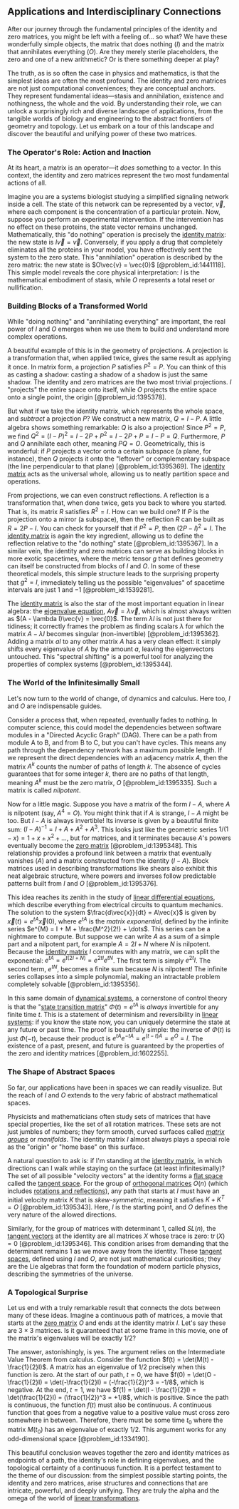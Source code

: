## Applications and Interdisciplinary Connections

After our journey through the fundamental principles of the identity and zero matrices, you might be left with a feeling of... so what? We have these wonderfully simple objects, the matrix that does nothing ($I$) and the matrix that annihilates everything ($O$). Are they merely sterile placeholders, the zero and one of a new arithmetic? Or is there something deeper at play?

The truth, as is so often the case in physics and mathematics, is that the simplest ideas are often the most profound. The identity and zero matrices are not just computational conveniences; they are conceptual anchors. They represent fundamental ideas—stasis and annihilation, existence and nothingness, the whole and the void. By understanding their role, we can unlock a surprisingly rich and diverse landscape of applications, from the tangible worlds of biology and engineering to the abstract frontiers of geometry and topology. Let us embark on a tour of this landscape and discover the beautiful and unifying power of these two matrices.

### The Operator's Role: Action and Inaction

At its heart, a matrix is an operator—it *does* something to a vector. In this context, the identity and zero matrices represent the two most fundamental actions of all.

Imagine you are a systems biologist studying a simplified signaling network inside a cell. The state of this network can be represented by a vector, $\vec{v}$, where each component is the concentration of a particular protein. Now, suppose you perform an experimental intervention. If the intervention has no effect on these proteins, the state vector remains unchanged. Mathematically, this "do nothing" operation is precisely the [identity matrix](@article_id:156230): the new state is $I\vec{v} = \vec{v}$. Conversely, if you apply a drug that completely eliminates all the proteins in your model, you have effectively sent the system to the zero state. This "annihilation" operation is described by the zero matrix: the new state is $O\vec{v} = \vec{0}$ [@problem_id:1441118]. This simple model reveals the core physical interpretation: $I$ is the mathematical embodiment of stasis, while $O$ represents a total reset or nullification.

### Building Blocks of a Transformed World

While "doing nothing" and "annihilating everything" are important, the real power of $I$ and $O$ emerges when we use them to build and understand more complex operations.

A beautiful example of this is in the geometry of projections. A projection is a transformation that, when applied twice, gives the same result as applying it once. In matrix form, a projection $P$ satisfies $P^2 = P$. You can think of this as casting a shadow: casting a shadow of a shadow is just the same shadow. The identity and zero matrices are the two most trivial projections. $I$ "projects" the entire space onto itself, while $O$ projects the entire space onto a single point, the origin [@problem_id:1395378].

But what if we take the identity matrix, which represents the whole space, and *subtract* a projection $P$? We construct a new matrix, $Q = I - P$. A little algebra shows something remarkable: $Q$ is also a projection! Since $P^2=P$, we find $Q^2 = (I-P)^2 = I - 2P + P^2 = I - 2P + P = I - P = Q$. Furthermore, $P$ and $Q$ annihilate each other, meaning $PQ = O$. Geometrically, this is wonderful: if $P$ projects a vector onto a certain subspace (a plane, for instance), then $Q$ projects it onto the "leftover" or complementary subspace (the line perpendicular to that plane) [@problem_id:1395369]. The [identity matrix](@article_id:156230) acts as the universal whole, allowing us to neatly partition space and operations.

From projections, we can even construct reflections. A reflection is a transformation that, when done twice, gets you back to where you started. That is, its matrix $R$ satisfies $R^2 = I$. How can we build one? If $P$ is the projection onto a mirror (a subspace), then the reflection $R$ can be built as $R = 2P - I$. You can check for yourself that if $P^2=P$, then $(2P-I)^2 = I$. The [identity matrix](@article_id:156230) is again the key ingredient, allowing us to define the reflection relative to the "do nothing" state [@problem_id:1395367]. In a similar vein, the identity and zero matrices can serve as building blocks in more exotic spacetimes, where the metric tensor $g$ that defines geometry can itself be constructed from blocks of $I$ and $O$. In some of these theoretical models, this simple structure leads to the surprising property that $g^2 = I$, immediately telling us the possible "eigenvalues" of spacetime intervals are just $1$ and $-1$ [@problem_id:1539281].

The [identity matrix](@article_id:156230) is also the star of the most important equation in linear algebra: the [eigenvalue equation](@article_id:272427), $A\vec{v} = \lambda\vec{v}$, which is almost always written as $(A - \lambda I)\vec{v} = \vec{0}$. The term $\lambda I$ is not just there for tidiness; it correctly frames the problem as finding scalars $\lambda$ for which the matrix $A - \lambda I$ becomes singular (non-invertible) [@problem_id:1395362]. Adding a matrix $aI$ to any other matrix $A$ has a very clean effect: it simply shifts every eigenvalue of $A$ by the amount $a$, leaving the eigenvectors untouched. This "spectral shifting" is a powerful tool for analyzing the properties of complex systems [@problem_id:1395344].

### The World of the Infinitesimally Small

Let's now turn to the world of change, of dynamics and calculus. Here too, $I$ and $O$ are indispensable guides.

Consider a process that, when repeated, eventually fades to nothing. In computer science, this could model the dependencies between software modules in a "Directed Acyclic Graph" (DAG). There can be a path from module A to B, and from B to C, but you can't have cycles. This means any path through the dependency network has a maximum possible length. If we represent the direct dependencies with an adjacency matrix $A$, then the matrix $A^k$ counts the number of paths of length $k$. The absence of cycles guarantees that for some integer $k$, there are no paths of that length, meaning $A^k$ must be the zero matrix, $O$ [@problem_id:1395335]. Such a matrix is called *nilpotent*.

Now for a little magic. Suppose you have a matrix of the form $I-A$, where $A$ is nilpotent (say, $A^4=O$). You might think that if $A$ is strange, $I-A$ might be too. But $I-A$ is always invertible! Its inverse is given by a beautiful finite sum: $(I-A)^{-1} = I + A + A^2 + A^3$. This looks just like the geometric series $1/(1-x) = 1+x+x^2+\dots$, but for matrices, and it terminates because $A$'s powers eventually become the [zero matrix](@article_id:155342) [@problem_id:1395348]. This relationship provides a profound link between a matrix that eventually vanishes ($A$) and a matrix constructed from the identity ($I-A$). Block matrices used in describing transformations like shears also exhibit this neat algebraic structure, where powers and inverses follow predictable patterns built from $I$ and $O$ [@problem_id:1395376].

This idea reaches its zenith in the study of [linear differential equations](@article_id:149871), which describe everything from electrical circuits to quantum mechanics. The solution to the system $\frac{d\vec{x}}{dt} = A\vec{x}$ is given by $\vec{x}(t) = e^{tA}\vec{x}(0)$, where $e^{tA}$ is the *matrix exponential*, defined by the infinite series $e^{M} = I + M + \frac{M^2}{2!} + \dots$. This series can be a nightmare to compute. But suppose we can write $A$ as a sum of a simple part and a nilpotent part, for example $A = 2I + N$ where $N$ is nilpotent. Because the [identity matrix](@article_id:156230) $I$ commutes with any matrix, we can split the exponential: $e^{tA} = e^{t(2I+N)} = e^{2tI} e^{tN}$. The first term is simply $e^{2t}I$. The second term, $e^{tN}$, becomes a finite sum because $N$ is nilpotent! The infinite series collapses into a simple polynomial, making an intractable problem completely solvable [@problem_id:1395356].

In this same domain of [dynamical systems](@article_id:146147), a cornerstone of control theory is that the "[state transition matrix](@article_id:267434)" $\Phi(t) = e^{tA}$ is *always* invertible for any finite time $t$. This is a statement of determinism and reversibility in [linear systems](@article_id:147356): if you know the state now, you can uniquely determine the state at any future or past time. The proof is beautifully simple: the inverse of $\Phi(t)$ is just $\Phi(-t)$, because their product is $e^{tA}e^{-tA} = e^{(t-t)A} = e^O = I$. The existence of a past, present, and future is guaranteed by the properties of the zero and identity matrices [@problem_id:1602255].

### The Shape of Abstract Spaces

So far, our applications have been in spaces we can readily visualize. But the reach of $I$ and $O$ extends to the very fabric of abstract mathematical spaces.

Physicists and mathematicians often study sets of matrices that have special properties, like the set of all rotation matrices. These sets are not just jumbles of numbers; they form smooth, curved surfaces called *[matrix groups](@article_id:136970)* or *manifolds*. The identity matrix $I$ almost always plays a special role as the "origin" or "home base" on this surface.

A natural question to ask is: if I'm standing at the [identity matrix](@article_id:156230), in which directions can I walk while staying on the surface (at least infinitesimally)? The set of all possible "velocity vectors" at the identity forms a [flat space](@article_id:204124) called the [tangent space](@article_id:140534). For the group of [orthogonal matrices](@article_id:152592) $O(n)$ (which includes [rotations and reflections](@article_id:136382)), any path that starts at $I$ must have an initial velocity matrix $K$ that is *skew-symmetric*, meaning it satisfies $K + K^T = O$ [@problem_id:1395343]. Here, $I$ is the starting point, and $O$ defines the very nature of the allowed directions.

Similarly, for the group of matrices with determinant 1, called $SL(n)$, the [tangent vectors](@article_id:265000) at the identity are all matrices $X$ whose trace is zero: $\operatorname{tr}(X) = 0$ [@problem_id:1395346]. This condition arises from demanding that the determinant remains 1 as we move away from the identity. These [tangent spaces](@article_id:198643), defined using $I$ and $O$, are not just mathematical curiosities; they are the Lie algebras that form the foundation of modern particle physics, describing the symmetries of the universe.

### A Topological Surprise

Let us end with a truly remarkable result that connects the dots between many of these ideas. Imagine a continuous path of matrices, a movie that starts at the [zero matrix](@article_id:155342) $O$ and ends at the identity matrix $I$. Let's say these are $3 \times 3$ matrices. Is it guaranteed that at some frame in this movie, one of the matrix's eigenvalues will be exactly $1/2$?

The answer, astonishingly, is yes. The argument relies on the Intermediate Value Theorem from calculus. Consider the function $f(t) = \det(M(t) - \frac{1}{2}I)$. A matrix has an eigenvalue of $1/2$ precisely when this function is zero. At the start of our path, $t=0$, we have $f(0) = \det(O - \frac{1}{2}I) = \det(-\frac{1}{2}I) = (-\frac{1}{2})^3 = -1/8$, which is negative. At the end, $t=1$, we have $f(1) = \det(I - \frac{1}{2}I) = \det(\frac{1}{2}I) = (\frac{1}{2})^3 = +1/8$, which is positive. Since the path is continuous, the function $f(t)$ must also be continuous. A continuous function that goes from a negative value to a positive value must cross zero somewhere in between. Therefore, there must be some time $t_0$ where the matrix $M(t_0)$ has an eigenvalue of exactly $1/2$. This argument works for any odd-dimensional space [@problem_id:1334190].

This beautiful conclusion weaves together the zero and identity matrices as endpoints of a path, the identity's role in defining eigenvalues, and the topological certainty of a continuous function. It is a perfect testament to the theme of our discussion: from the simplest possible starting points, the identity and zero matrices, arise structures and connections that are intricate, powerful, and deeply unifying. They are truly the alpha and the omega of the world of [linear transformations](@article_id:148639).